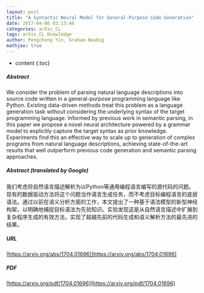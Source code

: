 ```yaml
---
layout: post
title: "A Syntactic Neural Model for General-Purpose Code Generation"
date: 2017-04-06 03:13:46
categories: arXiv_CL
tags: arXiv_CL Knowledge
author: Pengcheng Yin, Graham Neubig
mathjax: true
---
```


* content
{:toc}

##### Abstract
We consider the problem of parsing natural language descriptions into source code written in a general-purpose programming language like Python. Existing data-driven methods treat this problem as a language generation task without considering the underlying syntax of the target programming language. Informed by previous work in semantic parsing, in this paper we propose a novel neural architecture powered by a grammar model to explicitly capture the target syntax as prior knowledge. Experiments find this an effective way to scale up to generation of complex programs from natural language descriptions, achieving state-of-the-art results that well outperform previous code generation and semantic parsing approaches.

##### Abstract (translated by Google)
我们考虑将自然语言描述解析为以Python等通用编程语言编写的源代码的问题。现有的数据驱动方法将这个问题当作语言生成任务，而不考虑目标编程语言的底层语法。通过以前在语义分析方面的工作，本文提出了一种基于语法模型的新型神经构架，以明确地捕捉目标语法为先验知识。实验发现这是从自然语言描述中扩展到复杂程序生成的有效方法，实现了超越先前的代码生成和语义解析方法的最先进的结果。

##### URL
[https://arxiv.org/abs/1704.01696](https://arxiv.org/abs/1704.01696)

##### PDF
[https://arxiv.org/pdf/1704.01696](https://arxiv.org/pdf/1704.01696)

